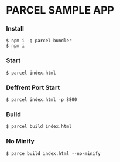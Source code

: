 # PARCEL SAMPLE APP

### Install
```
$ npm i -g parcel-bundler
$ npm i
```

### Start
```
$ parcel index.html
```

### Deffrent Port Start
```
$ parcel index.html -p 8800
```

### Build
```
$ parcel build index.html
```

### No Minify
```
$ parce build index.html --no-minify
```
